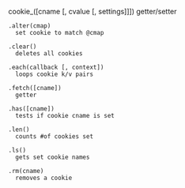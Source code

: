 

cookie_([cname [, cvalue [, settings]]])
  getter/setter

	.alter(cmap)
	  set cookie to match @cmap

	.clear()
	  deletes all cookies

	.each(callback [, context])
	  loops cookie k/v pairs

	.fetch([cname])
	  getter

	.has([cname])
	  tests if cookie cname is set

	.len()
	  counts #of cookies set

	.ls()
	  gets set cookie names

	.rm(cname)
	  removes a cookie
